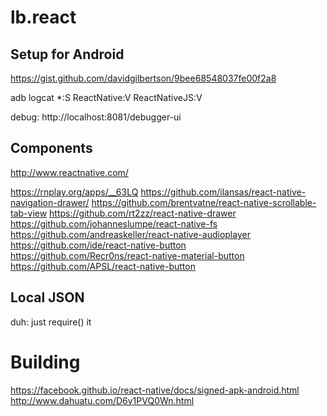 # lb.react

## Setup for Android
https://gist.github.com/davidgilbertson/9bee68548037fe00f2a8

adb logcat *:S ReactNative:V ReactNativeJS:V

debug: http://localhost:8081/debugger-ui

## Components
http://www.reactnative.com/

https://rnplay.org/apps/__63LQ
https://github.com/ilansas/react-native-navigation-drawer/
https://github.com/brentvatne/react-native-scrollable-tab-view
https://github.com/rt2zz/react-native-drawer
https://github.com/johanneslumpe/react-native-fs
https://github.com/andreaskeller/react-native-audioplayer
https://github.com/ide/react-native-button
https://github.com/Recr0ns/react-native-material-button
https://github.com/APSL/react-native-button

## Local JSON
duh: just require() it

# Building
https://facebook.github.io/react-native/docs/signed-apk-android.html
http://www.dahuatu.com/D6y1PVQ0Wn.html
